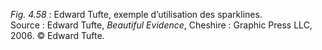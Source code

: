 *Fig. 4.58* : Edward Tufte, exemple d’utilisation des sparklines.  
Source : Edward Tufte, *Beautiful Evidence*, Cheshire : Graphic Press LLC, 2006. © Edward Tufte.